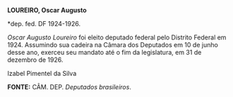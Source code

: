 **LOUREIRO, Oscar Augusto**

\*dep. fed. DF 1924-1926.

*Oscar Augusto Loureiro* foi eleito deputado federal pelo Distrito
Federal em 1924. Assumindo sua cadeira na Câmara dos Deputados em 10 de
junho desse ano, exerceu seu mandato até o fim da legislatura, em 31 de
dezembro de 1926.

Izabel Pimentel da Silva

**FONTE:** CÂM. DEP. *Deputados brasileiros*.
